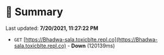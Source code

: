 # 📖 Summary
Last updated: **7/20/2021, 11:27:22 PM**

- `GET` [https://Bhadwa-sala.toxicblte.repl.co](https://Bhadwa-sala.toxicblte.repl.co) - **Down** (120139ms)
